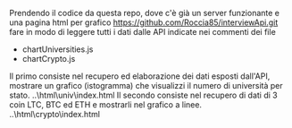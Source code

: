 Prendendo il codice da questa repo, dove c'è già un server funzionante e una pagina html per grafico
https://github.com/Roccia85/interviewApi.git
fare in modo di leggere tutti i dati dalle API indicate nei commenti dei file

- chartUniversities.js
- chartCrypto.js

Il primo consiste nel recupero ed elaborazione dei dati esposti dall'API, mostrare un grafico (istogramma) che visualizzi il numero di università per stato.
..\html\univ\index.html
Il secondo consiste nel recupero di dati di 3 coin LTC, BTC ed ETH e mostrarli nel grafico a linee.
..\html\crypto\index.html
